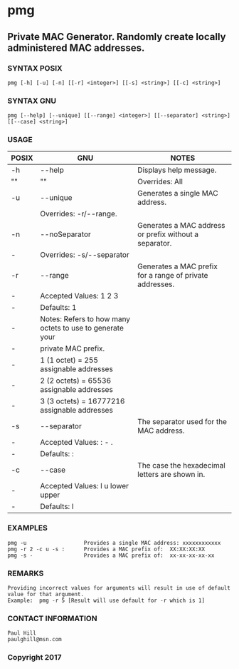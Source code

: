 # pmg
## Private MAC Generator.  Randomly create locally administered MAC addresses.

### SYNTAX POSIX
    pmg [-h] [-u] [-n] [[-r] <integer>] [[-s] <string>] [[-c] <string>]

### SYNTAX GNU
    pmg [--help] [--unique] [[--range] <integer>] [[--separator] <string>] [[--case] <string>]
	
### USAGE
POSIX | GNU | NOTES
----- | --- | ----
-h | --help | Displays help message.
"" | "" | Overrides:  All	
-u | --unique | Generates a single MAC address.  
 | | Overrides: -r/--range.
-n | --noSeparator | Generates a MAC address or prefix without a separator.
 | - | Overrides: -s/--separator					
-r | --range | Generates a MAC prefix for a range of private addresses.
 | - | Accepted Values:  1 2 3
 | - | Defaults: 1
 | - | Notes:  Refers to how many octets to use to generate your
 | - | private MAC prefix.
 | - | 1 (1 octet)  =      255 assignable addresses
 | - | 2 (2 octets) =    65536 assignable addresses
 | - | 3 (3 octets) = 16777216 assignable addresses							
-s | --separator | The separator used for the MAC address.
 | - | Accepted Values:  : - .
 | - | Defaults:  :		
-c | --case | The case the hexadecimal letters are shown in.
 | - | Accepted Values:  l u lower upper
 | - | Defaults:  l

### EXAMPLES
    pmg -u                  Provides a single MAC address: xxxxxxxxxxxx
    pmg -r 2 -c u -s :      Provides a MAC prefix of:  XX:XX:XX:XX
    pmg -s -                Provides a MAC prefix of:  xx-xx-xx-xx-xx
											
### REMARKS
    Providing incorrect values for arguments will result in use of default value for that argument.
    Example:  pmg -r 5 [Result will use default for -r which is 1]	
	
### CONTACT INFORMATION
    Paul Hill
    paulghill@msn.com
	
### Copyright 2017
